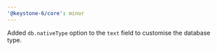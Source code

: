 ```yaml
---
'@keystone-6/core': minor
---
```


Added `db.nativeType` option to the `text` field to customise the database type.
